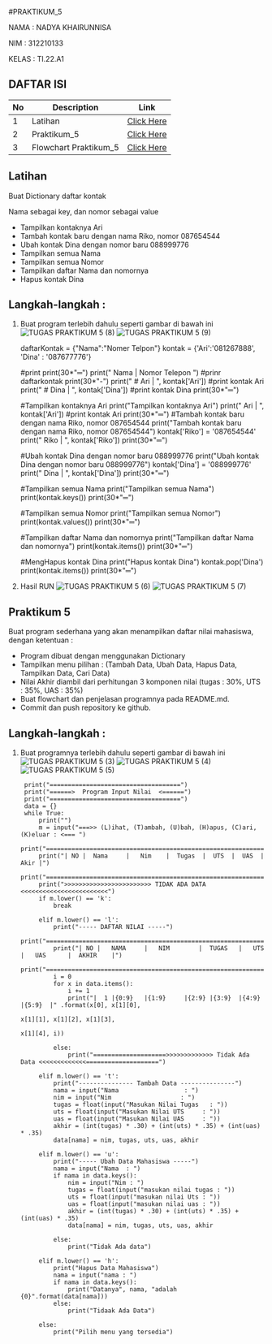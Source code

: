 #PRAKTIKUM_5

NAMA    : NADYA KHAIRUNNISA

NIM     : 312210133

KELAS   : TI.22.A1

## DAFTAR ISI <br>
| No | Description | Link |
|-----|------|-----|
|1|Latihan|[Click Here](#latihan)|
|2|Praktikum_5|[Click Here](#praktikum_5)|
|3|Flowchart Praktikum_5|[Click Here](#flowchart-praktikum_5)|

## Latihan

Buat Dictionary daftar kontak

Nama sebagai key, dan nomor sebagai value
- Tampilkan kontaknya Ari
- Tambah kontak baru dengan nama Riko, nomor 087654544
- Ubah kontak Dina dengan nomor baru 088999776
- Tampilkan semua Nama
- Tampilkan semua Nomor
- Tampilkan daftar Nama dan nomornya
- Hapus kontak Dina
## Langkah-langkah :

1. Buat program terlebih dahulu seperti gambar di bawah ini
![TUGAS PRAKTIKUM 5 (8)](https://user-images.githubusercontent.com/115801823/204231879-59898201-eb94-4b1a-a991-fde37d245be8.PNG)
![TUGAS PRAKTIKUM 5 (9)](https://user-images.githubusercontent.com/115801823/204232096-0e76da03-ad7f-420e-9e8c-f3283f425236.PNG)

      daftarKontak = {"Nama":"Nomer Telpon"}
      kontak       = {'Ari':'081267888', 'Dina' : '087677776'}

      #print
      print(30*"═")
      print("    Nama    |  Nomor Telepon  ") #prinr daftarkontak
      print(30*"-")
      print("   # Ari    | ", kontak['Ari']) #print kontak Ari
      print("   # Dina   | ", kontak['Dina']) #print kontak Dina
      print(30*"═")

      #Tampilkan kontaknya Ari
      print("Tampilkan kontaknya Ari")
      print("    Ari     | ", kontak['Ari']) #print kontak Ari
      print(30*"═")
      #Tambah kontak baru dengan nama Riko, nomor 087654544
      print("Tambah kontak baru dengan nama Riko, nomor 087654544")
      kontak['Riko'] = '087654544'
      print("    Riko    | ", kontak['Riko'])
      print(30*"═")

      #Ubah kontak Dina dengan nomor baru 088999776
      print("Ubah kontak Dina dengan nomor baru 088999776")
      kontak['Dina'] = '088999776'
      print("    Dina    | ", kontak['Dina'])
      print(30*"═")

      #Tampilkan semua Nama
      print("Tampilkan semua Nama")
      print(kontak.keys())
      print(30*"═")

      #Tampilkan semua Nomor
      print("Tampilkan semua Nomor")
      print(kontak.values())
      print(30*"═")

      #Tampilkan daftar Nama dan nomornya
      print("Tampilkan daftar Nama dan nomornya")
      print(kontak.items())
      print(30*"═")

      #MengHapus kontak Dina
      print("Hapus kontak Dina")
      kontak.pop('Dina')
      print(kontak.items())
      print(30*"═")
2. Hasil RUN
![TUGAS PRAKTIKUM 5 (6)](https://user-images.githubusercontent.com/115801823/204232489-2d4899a8-3a5b-4dd0-8a8a-7befc25704a3.PNG)
![TUGAS PRAKTIKUM 5 (7)](https://user-images.githubusercontent.com/115801823/204232528-3423bb9d-a381-4acc-84cc-dd14ee00bd67.PNG)

## Praktikum 5

Buat program sederhana yang akan menampilkan daftar nilai mahasiswa, dengan ketentuan :

- Program dibuat dengan menggunakan Dictionary
- Tampilkan menu pilihan : (Tambah Data, Ubah Data, Hapus Data, Tampilkan Data, Cari Data)
- Nilai Akhir diambil dari perhitungan 3 komponen nilai (tugas : 30%, UTS : 35%, UAS : 35%)
- Buat flowchart dan penjelasan programnya pada README.md.
- Commit dan push repository ke github.
## Langkah-langkah :

1. Buat programnya terlebih dahulu seperti gambar di bawah ini
![TUGAS PRAKTIKUM 5 (3)](https://user-images.githubusercontent.com/115801823/204233109-43a65c4b-3565-40d5-91cf-046ad5623461.PNG)
![TUGAS PRAKTIKUM 5 (4)](https://user-images.githubusercontent.com/115801823/204233171-fb409986-9447-4741-af35-45107af53307.PNG)
![TUGAS PRAKTIKUM 5 (5)](https://user-images.githubusercontent.com/115801823/204233235-c14f09a9-e863-4af7-9061-2db630f8028b.PNG)

        print("====================================")
        print("======>  Program Input Nilai  <======")
        print("====================================")
        data = {}
        while True:
            print("")
            m = input("===>> (L)ihat, (T)ambah, (U)bah, (H)apus, (C)ari, (K)eluar : <=== ")
            print("================================================================")
            print("| NO |  Nama     |   Nim    |  Tugas  |  UTS  |  UAS  |   Akir |")
            print("================================================================")
            print(">>>>>>>>>>>>>>>>>>>>>>>> TIDAK ADA DATA <<<<<<<<<<<<<<<<<<<<<<<<")
            if m.lower() == 'k':
                break

            elif m.lower() == 'l':
                print("----- DAFTAR NILAI -----")
                print("==================================================================================")
                print("| NO |   NAMA     |   NIM        |  TUGAS   |   UTS     |   UAS      |  AKHIR    |")
                print("==================================================================================")
                i = 0
                for x in data.items():
                    i += 1
                    print("|  1 |{0:9}   |{1:9}     |{2:9} |{3:9}  |{4:9}   |{5:9}  |" .format(x[0], x[1][0],
                                                                                               x[1][1], x[1][2], x[1][3],
                                                                                               x[1][4], i))

                else:
                    print("====================>>>>>>>>>>>>> Tidak Ada Data <<<<<<<<<<<<<====================")

            elif m.lower() == 't':
                print("--------------- Tambah Data ---------------")
                nama = input("Nama                  : ")
                nim = input("Nim                   : ")
                tugas = float(input("Masukan Nilai Tugas   : "))
                uts = float(input("Masukan Nilai UTS     : "))
                uas = float(input("Masukan Nilai UAS     : "))
                akhir = (int(tugas) * .30) + (int(uts) * .35) + (int(uas) * .35)
                data[nama] = nim, tugas, uts, uas, akhir

            elif m.lower() == 'u':
                print("----- Ubah Data Mahasiswa -----")
                nama = input("Nama  : ")
                if nama in data.keys():
                    nim = input("Nim : ")
                    tugas = float(input("masukan nilai tugas : "))
                    uts = float(input("masukan nilai Uts : "))
                    uas = float(input("masukan nilai uas : "))
                    akhir = (int(tugas) * .30) + (int(uts) * .35) + (int(uas) * .35)
                    data[nama] = nim, tugas, uts, uas, akhir

                else:
                    print("Tidak Ada data")

            elif m.lower() == 'h':
                print("Hapus Data Mahasiswa")
                nama = input("nama : ")
                if nama in data.keys():
                    print("Datanya", nama, "adalah {0}".format(data[nama]))
                else:
                    print("Tidaak Ada Data")

            else:
                print("Pilih menu yang tersedia")
